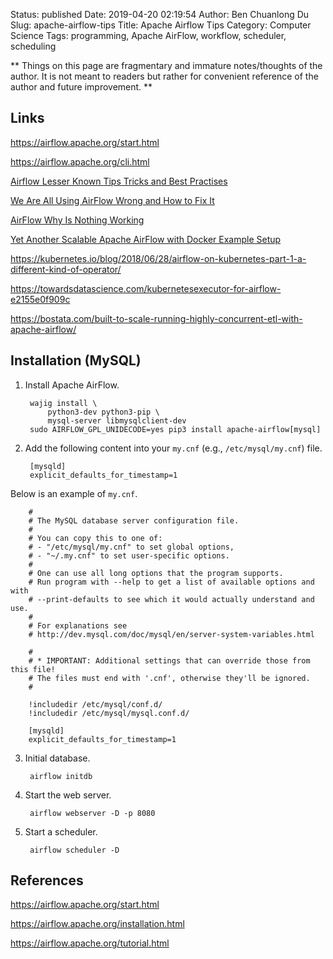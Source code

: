 Status: published
Date: 2019-04-20 02:19:54
Author: Ben Chuanlong Du
Slug: apache-airflow-tips
Title: Apache Airflow Tips
Category: Computer Science
Tags: programming, Apache AirFlow, workflow, scheduler, scheduling

**
Things on this page are
fragmentary and immature notes/thoughts of the author.
It is not meant to readers
but rather for convenient reference of the author and future improvement.
**

## Links

https://airflow.apache.org/start.html

https://airflow.apache.org/cli.html

[Airflow Lesser Known Tips Tricks and Best Practises](https://medium.com/datareply/airflow-lesser-known-tips-tricks-and-best-practises-cf4d4a90f8f)

[We Are All Using AirFlow Wrong and How to Fix It](https://medium.com/bluecore-engineering/were-all-using-airflow-wrong-and-how-to-fix-it-a56f14cb0753)

[AirFlow Why Is Nothing Working](https://medium.com/bluecore-engineering/airflow-why-is-nothing-working-f705eb6b7b04)

[Yet Another Scalable Apache AirFlow with Docker Example Setup](https://medium.com/@tomaszdudek/yet-another-scalable-apache-airflow-with-docker-example-setup-84775af5c451)

https://kubernetes.io/blog/2018/06/28/airflow-on-kubernetes-part-1-a-different-kind-of-operator/

https://towardsdatascience.com/kubernetesexecutor-for-airflow-e2155e0f909c

https://bostata.com/built-to-scale-running-highly-concurrent-etl-with-apache-airflow/

## Installation (MySQL)

1. Install Apache AirFlow.

        wajig install \
            python3-dev python3-pip \
            mysql-server libmysqlclient-dev
        sudo AIRFLOW_GPL_UNIDECODE=yes pip3 install apache-airflow[mysql]

2. Add the following content into your `my.cnf` (e.g., `/etc/mysql/my.cnf`) file. 

        [mysqld]
        explicit_defaults_for_timestamp=1

Below is an example of `my.cnf`.

        #
        # The MySQL database server configuration file.
        #
        # You can copy this to one of:
        # - "/etc/mysql/my.cnf" to set global options,
        # - "~/.my.cnf" to set user-specific options.
        #
        # One can use all long options that the program supports.
        # Run program with --help to get a list of available options and with
        # --print-defaults to see which it would actually understand and use.
        #
        # For explanations see
        # http://dev.mysql.com/doc/mysql/en/server-system-variables.html

        #
        # * IMPORTANT: Additional settings that can override those from this file!
        # The files must end with '.cnf', otherwise they'll be ignored.
        #

        !includedir /etc/mysql/conf.d/
        !includedir /etc/mysql/mysql.conf.d/

        [mysqld]
        explicit_defaults_for_timestamp=1

3. Initial database.

        airflow initdb

4. Start the web server.

        airflow webserver -D -p 8080

5. Start a scheduler.

        airflow scheduler -D

## References

https://airflow.apache.org/start.html

https://airflow.apache.org/installation.html

https://airflow.apache.org/tutorial.html

